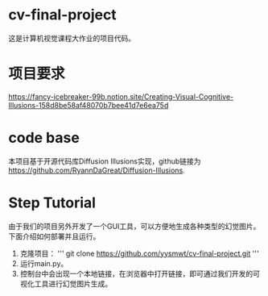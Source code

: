 # cv-final-project
这是计算机视觉课程大作业的项目代码。

# 项目要求
https://fancy-icebreaker-99b.notion.site/Creating-Visual-Cognitive-Illusions-158d8be58af48070b7bee41d7e6ea75d

# code base
本项目基于开源代码库Diffusion Illusions实现，github链接为 https://github.com/RyannDaGreat/Diffusion-Illusions.

# Step Tutorial
由于我们的项目另外开发了一个GUI工具，可以方便地生成各种类型的幻觉图片。下面介绍如何部署并且运行。
1. 克隆项目：
'''
git clone https://github.com/yysmwt/cv-final-project.git
'''
2. 运行main.py。
3. 控制台中会出现一个本地链接，在浏览器中打开链接，即可通过我们开发的可视化工具进行幻觉图片生成。
